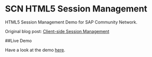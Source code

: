 SCN HTML5 Session Management
========

HTML5 Session Management Demo for SAP Community Network. 

Original blog post: [Client-side Session Management](http://scn.sap.com/welcome)

##Live Demo

Have a look at the demo [here](http://neko36.github.io/SCN_CSSH/input.html).



